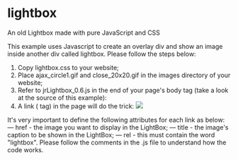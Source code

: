 # lightbox
An old Lightbox made with pure JavaScript and CSS

This example uses Javascript to create an overlay div and show an image inside another div called lightbox. Please follow the steps below:

1. Copy lightbox.css to your website;
2. Place ajax_circle1.gif and close_20x20.gif in the images directory of your website;
3. Refer to jrLightbox_0.6.js in the end of your page's body tag (take a look at the source of this example):
   <script type="text/javascript" src="includes/jrLightbox_0.6.js"></script>
4. A link (<a> tag) in the page will do the trick:
   <a href="FullSizedImage.jpg" rel="lightbox" title="Caption"><img src="Thumbnail.jpg" /></a>

It's very important to define the following attributes for each link as below:
— href - the image you want to display in the LightBox;
— title - the image's caption to be shown in the LightBox;
— rel - this must contain the word "lightbox".
Please follow the comments in the .js file to understand how the code works.
